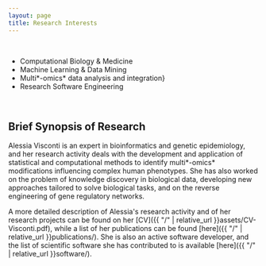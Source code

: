 ```yaml
---
layout: page
title: Research Interests 
---
```


<br>

- Computational Biology & Medicine
- Machine Learning & Data Mining
- Multi*-omics* data analysis and integration}
- Research Software Engineering
<!-- - Big data analysis -->

<br>

## Brief Synopsis of Research

Alessia Visconti is an expert in bioinformatics and genetic epidemiology, and her research activity deals with the development and application of statistical and computational methods to identify multi*-omics* modifications influencing complex human phenotypes. 
She has also worked on the problem of knowledge discovery in biological data, developing new approaches tailored to solve biological tasks, and on the reverse engineering of gene regulatory networks. 

A more detailed description of Alessia's research activity and of her research projects can be found on her [CV]({{ "/" | relative_url }}assets/CV-Visconti.pdf), while a list of her publications can be found [here]({{ "/" | relative_url }}publications/). She is also an active software developer, and the list of scientific software she has contributed to is available [here]({{ "/" | relative_url }}software/).



<!-- ## Projects

-	*A high resolution map of copy number and structural variation in Qatari genomes and their contribution to quantitative traits and disease*, funded by *Qatar Foundation* -- 2016-2018 \\
	**Role:** Researcher

-	*An integrative genomics approach for non-invasive diagnostic biomarkers discovery in IgA nephropathy*, funded by *MRC* -- 2014-2016 \\
	**Role:** Researcher

-	*Senescence and melanoma -- An integrative systems biology approach to characterise the link between reduced biological senescence and melanoma susceptibility*, funded by *British Skin Foundation* -- 2013-2015 \\
	**Role:** Researcher

-	*Genomic analysis of Type 2 Diabetes in Qatar, towards diabetes personalized medicine*, funded by *Qatar Foundation* -- 2013-2018 \\
	**Role:** Researcher

-	*LIMPET -- Isotropic And Anisotropic Lipophilicity To Model Permeability Of New Therapeutic Peptides*, funded by *Compagnia di San Paolo* -- 2012-2013 \\
	**Role:** Researcher

-	*BioBITs -- Developing white and green biotechnologies by converging platforms from biology and information technology towards metagenomics*, funded by *Regione Piemonte* -- 2007-2011 \\
	**Role:** Researcher

-	*Realizzazione di modelli informatici per la valorizzazione della qualita' e la tracciabilita' delle produzioni in specie da frutto coltivate in Piemonte*, funded by *Regione Piemonte* -- 2004-2009 \\
	**Role:** Developer		 -->
